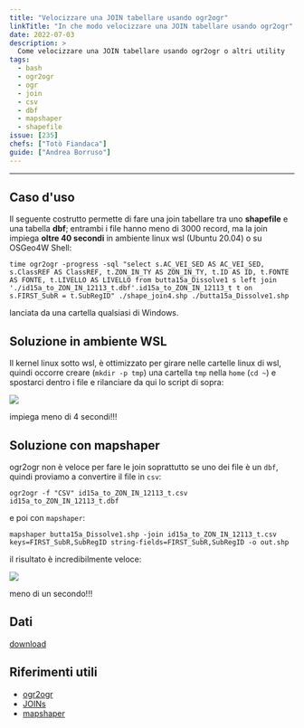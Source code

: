 ```yaml
---
title: "Velocizzare una JOIN tabellare usando ogr2ogr"
linkTitle: "In che modo velocizzare una JOIN tabellare usando ogr2ogr"
date: 2022-07-03
description: >
  Come velocizzare una JOIN tabellare usando ogr2ogr o altri utility
tags:
  - bash
  - ogr2ogr
  - ogr
  - join
  - csv
  - dbf
  - mapshaper
  - shapefile
issue: [235]
chefs: ["Totò Fiandaca"]
guide: ["Andrea Borruso"]
---
```


---

## Caso d'uso

Il seguente costrutto permette di fare una join tabellare tra uno **shapefile** e una tabella **dbf**; entrambi i file hanno meno di 3000 record, ma la join impiega **oltre 40 secondi** in ambiente linux wsl (Ubuntu 20.04) o su OSGeo4W Shell:

```
time ogr2ogr -progress -sql "select s.AC_VEI_SED AS AC_VEI_SED, s.ClassREF AS ClassREF, t.ZON_IN_TY AS ZON_IN_TY, t.ID AS ID, t.FONTE AS FONTE, t.LIVELLO AS LIVELLO from butta15a_Dissolve1 s left join './id15a_to_ZON_IN_12113_t.dbf'.id15a_to_ZON_IN_12113_t t on s.FIRST_SubR = t.SubRegID" ./shape_join4.shp ./butta15a_Dissolve1.shp
```

lanciata da una cartella qualsiasi di Windows.

## Soluzione in ambiente WSL

Il kernel linux sotto wsl, è ottimizzato per girare nelle cartelle linux di wsl, quindi occorre creare (`mkdir -p tmp`) una cartella `tmp` nella `home` (`cd ~`) e spostarci dentro i file e rilanciare da qui lo script di sopra:

![](https://user-images.githubusercontent.com/7631137/212560260-c136374c-b467-4a04-9426-87a8e2edcc1f.png)

impiega meno di 4 secondi!!!

## Soluzione con mapshaper

ogr2ogr non è veloce per fare le join soprattutto se uno dei file è un `dbf`, quindi proviamo a convertire il file in `csv`:

```
ogr2ogr -f "CSV" id15a_to_ZON_IN_12113_t.csv id15a_to_ZON_IN_12113_t.dbf
```
e poi con `mapshaper`:

```
mapshaper butta15a_Dissolve1.shp -join id15a_to_ZON_IN_12113_t.csv keys=FIRST_SubR,SubRegID string-fields=FIRST_SubR,SubRegID -o out.shp
```

il risultato è incredibilmente veloce:

![](https://user-images.githubusercontent.com/7631137/212561598-889c9500-8352-45cc-81a2-51b47081c405.png)

meno di un secondo!!!

## Dati

[download](https://github.com/opendatasicilia/tansignari/files/10420778/dati_test2.zip)

## Riferimenti utili

- [ogr2ogr](https://gdal.org/programs/ogr2ogr.html)
- [JOINs](https://gdal.org/user/ogr_sql_dialect.html#joins)
- [mapshaper](https://github.com/mbloch/mapshaper/wiki/Command-Reference)
